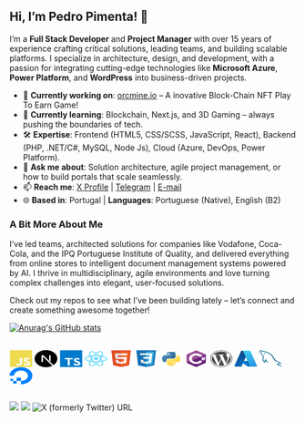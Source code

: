 ## Hi, I’m Pedro Pimenta! 👋

I’m a **Full Stack Developer** and **Project Manager** with over 15 years of experience crafting critical solutions, leading teams, and building scalable platforms. 
I specialize in architecture, design, and development, with a passion for integrating cutting-edge technologies like **Microsoft Azure**, **Power Platform**, and **WordPress** into business-driven projects.

- 🔭 **Currently working on**: [orcmine.io](https://orcmine.io) – A inovative Block-Chain NFT Play To Earn Game!  
- 🌱 **Currently learning**: Blockchain, Next.js, and 3D Gaming – always pushing the boundaries of tech.  
- 🛠 **Expertise**: Frontend (HTML5, CSS/SCSS, JavaScript, React), Backend (PHP, .NET/C#, MySQL, Node Js), Cloud (Azure, DevOps, Power Platform).  
- 💬 **Ask me about**: Solution architecture, agile project management, or how to build portals that scale seamlessly.
- 📫 **Reach me**: [X Profile](https://x.com/devpedrolive)  | [Telegram](https://t.me/Grok_Orcmine) | [E-mail](mailto:pedropimentabr@gmail.com)  
- 🌐 **Based in**: Portugal | **Languages**: Portuguese (Native), English (B2)

### A Bit More About Me  
I’ve led teams, architected solutions for companies like Vodafone, Coca-Cola, and the IPQ Portuguese Institute of Quality, and delivered everything from online stores to intelligent document management systems powered by AI. I thrive in multidisciplinary, agile environments and love turning complex challenges into elegant, user-focused solutions.

Check out my repos to see what I’ve been building lately – let’s connect and create something awesome together!


[![Anurag's GitHub stats](https://github-readme-stats.vercel.app/api?username=pedropimenta\&rank_icon=github)](https://github.com/anuraghazra/github-readme-stats)

<div style="display: inline_block"><br>
  <img align="center" alt="Pedro-Js" height="30" width="40" src="https://raw.githubusercontent.com/devicons/devicon/master/icons/javascript/javascript-plain.svg">
  <img align="center" alt="Pedro-NextJs" height="30" width="40" src="https://raw.githubusercontent.com/devicons/devicon/refs/heads/master/icons/nextjs/nextjs-plain.svg">
  <img align="center" alt="Pedro-Ts" height="30" width="40" src="https://raw.githubusercontent.com/devicons/devicon/master/icons/typescript/typescript-plain.svg">
  <img align="center" alt="Pedro-React" height="30" width="40" src="https://raw.githubusercontent.com/devicons/devicon/master/icons/react/react-original.svg">
  <img align="center" alt="Pedro-HTML" height="30" width="40" src="https://raw.githubusercontent.com/devicons/devicon/master/icons/html5/html5-original.svg">
  <img align="center" alt="Pedro-CSS" height="30" width="40" src="https://raw.githubusercontent.com/devicons/devicon/master/icons/css3/css3-original.svg">
  <img align="center" alt="Pedro-Python" height="30" width="40" src="https://raw.githubusercontent.com/devicons/devicon/master/icons/python/python-original.svg">
  <img align="center" alt="Pedro-Csharp" height="30" width="40" src="https://raw.githubusercontent.com/devicons/devicon/master/icons/csharp/csharp-original.svg">
  <img align="center" alt="Pedro-Wordpress" height="30" width="40" src="https://raw.githubusercontent.com/devicons/devicon/refs/heads/master/icons/wordpress/wordpress-plain.svg">
  <img align="center" alt="Pedro-Azure" height="30" width="40" src="https://raw.githubusercontent.com/devicons/devicon/refs/heads/master/icons/azure/azure-original.svg">
  <img align="center" alt="Pedro-Mysql" height="30" width="40" src="https://raw.githubusercontent.com/devicons/devicon/refs/heads/master/icons/mysql/mysql-original.svg">
  <img align="center" alt="Pedro-Digital-Ocean" height="30" width="40" src="https://raw.githubusercontent.com/devicons/devicon/refs/heads/master/icons/digitalocean/digitalocean-original.svg">

 

  
  
</div>

  
  ##
 
<div> 
  
  <a href = "mailto:pedropimentabr@gmail.com"><img src="https://img.shields.io/badge/-Gmail-%23333?style=for-the-badge&logo=gmail&logoColor=white" target="_blank"></a>
  <a href="https://www.linkedin.com/in/pedrohpimenta/" target="_blank"><img src="https://img.shields.io/badge/-LinkedIn-%230077B5?style=for-the-badge&logo=linkedin&logoColor=white" target="_blank"></a> 
  <img alt="X (formerly Twitter) URL" src="https://img.shields.io/twitter/url?url=https%3A%2F%2Fx.com%2Fdevpedrolive">

  
</div>
